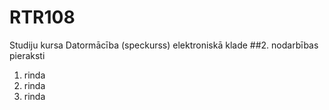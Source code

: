 
# RTR108
Studiju kursa Datormācība (speckurss) elektroniskā klade
##2. nodarbības pieraksti
1. rinda
2. rinda  
3. rinda

